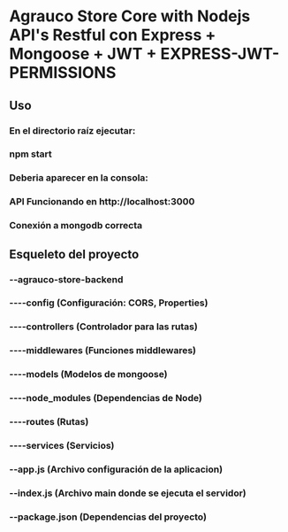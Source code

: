# Agrauco Store Core with Nodejs API's Restful con Express + Mongoose + JWT + EXPRESS-JWT-PERMISSIONS

## Uso

### En el directorio raíz ejecutar:

### npm start

### Deberia aparecer en la consola:

### API Funcionando en http://localhost:3000
### Conexión a mongodb correcta


## Esqueleto del proyecto

### --agrauco-store-backend
### ----config (Configuración: CORS, Properties)
### ----controllers (Controlador para las rutas)
### ----middlewares (Funciones middlewares)
### ----models (Modelos de mongoose)
### ----node_modules (Dependencias de Node)
### ----routes (Rutas)
### ----services (Servicios)
### --app.js (Archivo configuración de la aplicacion)
### --index.js (Archivo main donde se ejecuta el servidor)
### --package.json (Dependencias del proyecto)